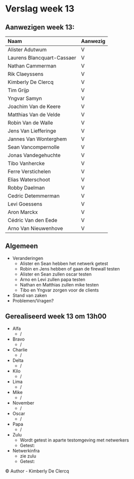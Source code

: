 # Verslag week 13

## Aanwezigen week 13:
| Naam                          | Aanwezig |
| :---                          | :---   |
| Alister Adutwum               | V |
| Laurens Blancquart-Cassaer    | V |
| Nathan Cammerman              | V |
| Rik Claeyssens                | V |
| Kimberly De Clercq            | V |
| Tim Grijp                     | V |
| Yngvar Samyn                  | V |
| Joachim Van de Keere          | V |
| Matthias Van de Velde         | V |
| Robin Van de Walle            | V |
| Jens Van Liefferinge          | V |
| Jannes Van Wonterghem         | V |
| Sean Vancompernolle           | V |
| Jonas Vandegehuchte           | V |
| Tibo Vanhercke                | V |
| Ferre Verstichelen            | V |
| Elias Waterschoot             | V |
| Robby Daelman                 | V |
| Cedric Detemmerman            | V |
| Levi Goessens                 | V |
| Aron Marckx                   | V |
| Cédric Van den Eede           | V |
| Arno Van Nieuwenhove          | V |

## Algemeen

- Veranderingen
  - Alister en Sean hebben het netwerk getest
  - Robin en Jens hebben of gaan de firewall testen
  - Alister en Sean zullen oscar testen
  - Arno en Levi zullen papa testen
  - Nathan en Matthias zullen mike testen
  - Tibo en Yngvar zorgen voor de clients
- Stand van zaken
- Problemen/Vragen?

## Gerealiseerd week 13 om 13h00
* Alfa
  * /
* Bravo
  * /
* Charlie
  * /
* Delta
  * /
* Kilo
  * /
* Lima
  * /
* Mike
  * /
* November
  * /
* Oscar
  * /
* Papa
  * /
* Zulu
  * Wordt getest in aparte testomgeving met netwerkers
  * Getest: 
* Netwerkinfra
  * zie zulu
  * Getest: 

© Author - Kimberly De Clercq 
